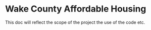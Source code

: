 # Wake County Affordable Housing

This doc will reflect the scope of the project the use of the code etc.